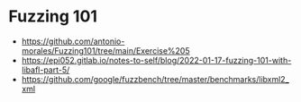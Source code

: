 # Fuzzing 101

- https://github.com/antonio-morales/Fuzzing101/tree/main/Exercise%205
- https://epi052.gitlab.io/notes-to-self/blog/2022-01-17-fuzzing-101-with-libafl-part-5/
- https://github.com/google/fuzzbench/tree/master/benchmarks/libxml2_xml